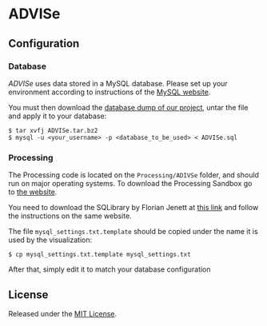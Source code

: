 # ADVISe

## Configuration

### Database

_ADVISe_ uses data stored in a MySQL database. Please set up your
environment according to instructions of the [MySQL website][mysql].

You must then download the [database dump of our project][dump], untar
the file and apply it to your database:

    $ tar xvfj ADVISe.tar.bz2
    $ mysql -u <your_username> -p <database_to_be_used> < ADVISe.sql


### Processing

The Processing code is located on the `Processing/ADIVSe` folder, and should run on major operating systems. To
download the Processing Sandbox go to [the website][processing].

You need to download the SQLibrary by Florian Jenett at [this link][sqlibrary] and follow the
instructions on the same website.

The file `mysql_settings.txt.template` should be copied under the
name it is used by the visualization:

    $ cp mysql_settings.txt.template mysql_settings.txt

After that, simply edit it to match your database configuration


License
-------

Released under the [MIT License][license].


[sqlibrary]:http://bezier.de/processing/libs/sql/
[processing]:http://www.processing.org/
[license]:https://github.com/arturhoo/ADVISe/blob/master/LICENSE.md
[mysql]:http://dev.mysql.com/downloads/mysql/
[dump]:https://s3.amazonaws.com/artur/ADVISe.tar.bz2
